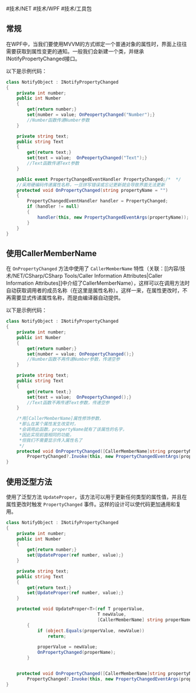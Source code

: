 #技术/NET #技术/WPF   #技术/工具包 

## 常规

在WPF中，当我们要使用MVVM的方式绑定一个普通对象的属性时，界面上往往需要获取到属性变更的通知。一般我们会新建一个类，并继承INotifyPropertyChanged接口。

以下是示例代码：

```C#
class NotifyObject : INotifyPropertyChanged
{
	private int number;
	public int Number
	{
    	get{return number;}
    	set{number = value; OnPeopertyChanged("Number");}
		//Number函数传递Number参数
	}

	private string text;
	public string Text
	{
    	get{return text;}
    	set{text = value;  OnPeopertyChanged("Text");}
    	//Text函数传递Text参数
	}

	public event PropertyChangedEventHandler PropertyChanged;/*  */
	//采用硬编码传递属性名称，一旦拼写错误或忘记更新就会导致界面无法更新
	protected void OnPropertyChanged(string propertyName = "")
    {
        PropertyChangedEventHandler handler = PropertyChanged;
        if (handler != null)
        {
        	handler(this, new PropertyChangedEventArgs(propertyName));
        }
    }
}
```

## 使用CallerMemberName

在 `OnPropertyChanged` 方法中使用了 `CallerMemberName` 特性（关联：[[内容/技术/NET/CSharp/CSharp Tools/Caller Information Attributes|Caller Information Attributes]]中介绍了CallerMemberName），这样可以在调用方法时自动获取调用者的成员名称（在这里是属性名称）。这样一来，在属性更改时，不再需要显式传递属性名称，而是由编译器自动提供。

以下是示例代码：

```C#
class NotifyObject : INotifyPropertyChanged
{
	private int number;
	public int Number
	{
    	get{return number;}
    	set{number = value; OnPeopertyChanged();}
		//Number函数不再传递Number参数，传递空参
	}

	private string text;
	public string Text
	{
    	get{return text;}
    	set{text = value;  OnPeopertyChanged();}
    	//Text函数不再传递Text参数，传递空参
	}

	/*用[CallerMemberName]属性修饰参数，
	 *那么在某个属性发生改变时，
	 *会调用此函数，propertyName就有了该属性的名字，
	 *因此实现前面相同的功能，
	 *但我们不需要显示传入属性名了
	 */
	protected void OnPropertyChanged([CallerMemberName]string propertyName = "")=>
    	PropertyChanged?.Invoke(this, new PropertyChangedEventArgs(propertyName))
}
```

## 使用泛型方法

使用了泛型方法 `UpdateProper`，该方法可以用于更新任何类型的属性值，并且在属性更改时触发 `PropertyChanged` 事件。这样的设计可以使代码更加通用和复用。

```C#
class NotifyObject : INotifyPropertyChanged
{
	private int number;
	public int Number
	{
    	get{return number;}
    	set{UpdateProper(ref number, value);}
	}

	private string text;
	public string Text
	{
    	get{return text;}
    	set{UpdateProper(ref number, value);}
	}

	protected void UpdateProper<T>(ref T properValue, 
								   T newValue, 
								   [CallerMemberName] string properName = "")
        {
            if (object.Equals(properValue, newValue))
                return;
 
            properValue = newValue;
            OnPropertyChanged(properName); 
        }


	protected void OnPropertyChanged([CallerMemberName]string propertyName = "")=>
    	PropertyChanged?.Invoke(this, new PropertyChangedEventArgs(propertyName));
}
```